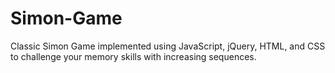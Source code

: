 # Simon-Game
Classic Simon Game implemented using JavaScript, jQuery, HTML, and CSS to challenge your memory skills with increasing sequences.
